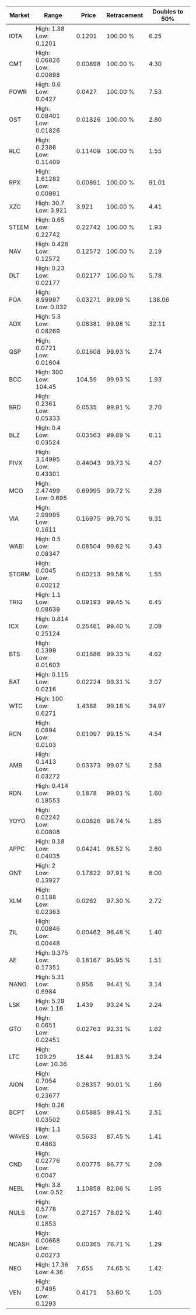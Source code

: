 | Market | Range | Price| Retracement | Doubles to 50% |
| --- | --- | --- | --- | --- |
| IOTA | High: 1.38<br />Low: 0.1201 | 0.1201 | 100.00 % | 6.25 |
| CMT | High: 0.06826<br />Low: 0.00898 | 0.00898 | 100.00 % | 4.30 |
| POWR | High: 0.6<br />Low: 0.0427 | 0.0427 | 100.00 % | 7.53 |
| OST | High: 0.08401<br />Low: 0.01826 | 0.01826 | 100.00 % | 2.80 |
| RLC | High: 0.2386<br />Low: 0.11409 | 0.11409 | 100.00 % | 1.55 |
| RPX | High: 1.61282<br />Low: 0.00891 | 0.00891 | 100.00 % | 91.01 |
| XZC | High: 30.7<br />Low: 3.921 | 3.921 | 100.00 % | 4.41 |
| STEEM | High: 0.65<br />Low: 0.22742 | 0.22742 | 100.00 % | 1.93 |
| NAV | High: 0.426<br />Low: 0.12572 | 0.12572 | 100.00 % | 2.19 |
| DLT | High: 0.23<br />Low: 0.02177 | 0.02177 | 100.00 % | 5.78 |
| POA | High: 8.99997<br />Low: 0.032 | 0.03271 | 99.99 % | 138.06 |
| ADX | High: 5.3<br />Low: 0.08269 | 0.08381 | 99.98 % | 32.11 |
| QSP | High: 0.0721<br />Low: 0.01604 | 0.01608 | 99.93 % | 2.74 |
| BCC | High: 300<br />Low: 104.45 | 104.59 | 99.93 % | 1.93 |
| BRD | High: 0.2361<br />Low: 0.05333 | 0.0535 | 99.91 % | 2.70 |
| BLZ | High: 0.4<br />Low: 0.03524 | 0.03563 | 99.89 % | 6.11 |
| PIVX | High: 3.14995<br />Low: 0.43301 | 0.44043 | 99.73 % | 4.07 |
| MCO | High: 2.47499<br />Low: 0.695 | 0.69995 | 99.72 % | 2.26 |
| VIA | High: 2.99995<br />Low: 0.1611 | 0.16975 | 99.70 % | 9.31 |
| WABI | High: 0.5<br />Low: 0.08347 | 0.08504 | 99.62 % | 3.43 |
| STORM | High: 0.0045<br />Low: 0.00212 | 0.00213 | 99.58 % | 1.55 |
| TRIG | High: 1.1<br />Low: 0.08639 | 0.09193 | 99.45 % | 6.45 |
| ICX | High: 0.814<br />Low: 0.25124 | 0.25461 | 99.40 % | 2.09 |
| BTS | High: 0.1399<br />Low: 0.01603 | 0.01686 | 99.33 % | 4.62 |
| BAT | High: 0.115<br />Low: 0.0216 | 0.02224 | 99.31 % | 3.07 |
| WTC | High: 100<br />Low: 0.6271 | 1.4388 | 99.18 % | 34.97 |
| RCN | High: 0.0894<br />Low: 0.0103 | 0.01097 | 99.15 % | 4.54 |
| AMB | High: 0.1413<br />Low: 0.03272 | 0.03373 | 99.07 % | 2.58 |
| RDN | High: 0.414<br />Low: 0.18553 | 0.1878 | 99.01 % | 1.60 |
| YOYO | High: 0.02242<br />Low: 0.00808 | 0.00826 | 98.74 % | 1.85 |
| APPC | High: 0.18<br />Low: 0.04035 | 0.04241 | 98.52 % | 2.60 |
| ONT | High: 2<br />Low: 0.13927 | 0.17822 | 97.91 % | 6.00 |
| XLM | High: 0.1188<br />Low: 0.02363 | 0.0262 | 97.30 % | 2.72 |
| ZIL | High: 0.00846<br />Low: 0.00448 | 0.00462 | 96.48 % | 1.40 |
| AE | High: 0.375<br />Low: 0.17351 | 0.18167 | 95.95 % | 1.51 |
| NANO | High: 5.31<br />Low: 0.6984 | 0.956 | 94.41 % | 3.14 |
| LSK | High: 5.29<br />Low: 1.16 | 1.439 | 93.24 % | 2.24 |
| GTO | High: 0.0651<br />Low: 0.02451 | 0.02763 | 92.31 % | 1.62 |
| LTC | High: 109.29<br />Low: 10.36 | 18.44 | 91.83 % | 3.24 |
| AION | High: 0.7054<br />Low: 0.23677 | 0.28357 | 90.01 % | 1.66 |
| BCPT | High: 0.26<br />Low: 0.03502 | 0.05885 | 89.41 % | 2.51 |
| WAVES | High: 1.1<br />Low: 0.4863 | 0.5633 | 87.45 % | 1.41 |
| CND | High: 0.02776<br />Low: 0.0047 | 0.00775 | 86.77 % | 2.09 |
| NEBL | High: 3.8<br />Low: 0.52 | 1.10858 | 82.06 % | 1.95 |
| NULS | High: 0.5778<br />Low: 0.1853 | 0.27157 | 78.02 % | 1.40 |
| NCASH | High: 0.00668<br />Low: 0.00273 | 0.00365 | 76.71 % | 1.29 |
| NEO | High: 17.36<br />Low: 4.36 | 7.655 | 74.65 % | 1.42 |
| VEN | High: 0.7495<br />Low: 0.1293 | 0.4171 | 53.60 % | 1.05 |
